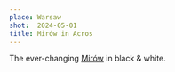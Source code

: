 ```yaml
---
place: Warsaw
shot:  2024-05-01
title: Mirów in Acros
---
```


The ever-changing [Mirów](https://en.wikipedia.org/wiki/Mir%C3%B3w,_Warsaw) in black & white.
